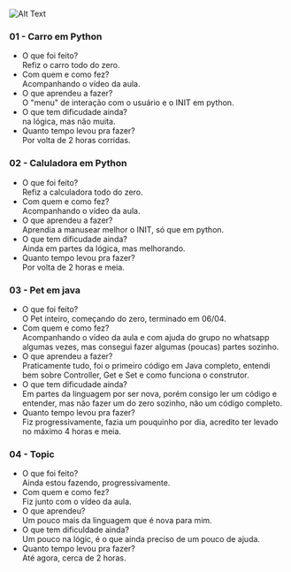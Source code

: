 ![Alt Text](https://github.com/yinicius/poo2019.1/blob/master/foto.jpg)

### 01 - Carro em Python
  - O que foi feito?  
    Refiz o carro todo do zero.
  - Com quem e como fez?  
  Acompanhando o vídeo da aula.
  - O que aprendeu a fazer?  
  O "menu" de interação com o usuário e o INIT em python.
  - O que tem dificudade ainda?  
  na lógica, mas não muita.
  - Quanto tempo levou pra fazer?  
  Por volta de 2 horas corridas.
    
### 02 - Caluladora em Python
  - O que foi feito?  
    Refiz a calculadora todo do zero.
  - Com quem e como fez?  
  Acompanhando o vídeo da aula.
  - O que aprendeu a fazer?  
  Aprendia a manusear melhor o INIT, só que em python.
  - O que tem dificudade ainda?  
  Ainda em partes da lógica, mas melhorando.
  - Quanto tempo levou pra fazer?  
  Por volta de 2 horas e meia.

### 03 - Pet em java
- O que foi feito?  
O Pet inteiro, começando do zero, terminado em 06/04.
- Com quem e como fez?  
Acompanhando o vídeo da aula e com ajuda do grupo no whatsapp algumas vezes, mas consegui fazer algumas (poucas) partes sozinho.
- O que aprendeu a fazer?  
Praticamente tudo, foi o primeiro código em Java completo, entendi bem sobre Controller, Get e Set e como funciona o construtor.
- O que tem dificudade ainda?  
Em partes da linguagem por ser nova, porém consigo ler um código e entender, mas não fazer um do zero sozinho, não um código completo.
- Quanto tempo levou pra fazer?  
Fiz progressivamente, fazia um pouquinho por dia, acredito ter levado no máximo 4 horas e meia.

### 04 - Topic  
- O que foi feito?  
Ainda estou fazendo, progressivamente.  
- Com quem e como fez?  
Fiz junto com o vídeo da aula.  
- O que aprendeu?  
Um pouco mais da linguagem que é nova para mim.  
- O que tem dificuldade ainda?  
Um pouco na lógic, é o que ainda preciso de um pouco de ajuda.  
- Quanto tempo levou pra fazer?  
Até agora, cerca de 2 horas.
